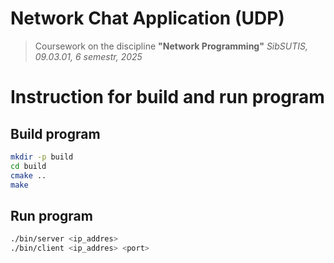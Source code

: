 # Network Chat Application (UDP)

> Coursework on the discipline **"Network Programming"** 
> *SibSUTIS, 09.03.01, 6 semestr, 2025* 

# Instruction for build and run program

## Build program
```bash
mkdir -p build
cd build
cmake ..
make
```
## Run program
```bash
./bin/server <ip_addres>
./bin/client <ip_addres> <port>
```
